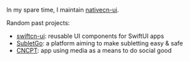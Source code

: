 In my spare time, I maintain [nativecn-ui](https://github.com/Mobilecn-UI/nativecn-ui).

Random past projects:
- [swiftcn-ui](https://github.com/Mobilecn-UI/swiftcn-ui): reusable UI components for SwiftUI apps
- [SubletGo](https://subletgo.com): a platform aiming to make subletting easy & safe
- [CNCPT](https://apps.apple.com/us/app/cncpt/id1662094973): app using media as a means to do social good

<!--<img src="https://github-readme-stats.vercel.app/api?username=carlos-garciamoran&show_icons=true&line_height=30&count_private=true&theme=dark" alt="Carlos' GitHub stats" />-->
<!--<div align="center">
  <img src="https://github.com/carlos-garciamoran/github-stats/blob/master/generated/overview.svg#gh-dark-mode-only" />
  <img src="https://github.com/carlos-garciamoran/github-stats/blob/master/generated/languages.svg#gh-dark-mode-only" />
  <img src="https://github.com/carlos-garciamoran/github-stats/blob/master/generated/overview.svg#gh-dark-mode-only#gh-light-mode-only" />
  <img src="https://github.com/carlos-garciamoran/github-stats/blob/master/generated/languages.svg#gh-dark-mode-only#gh-light-mode-only" />
</div>-->
